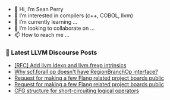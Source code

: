 - 👋 Hi, I’m Sean Perry
- 👀 I’m interested in compilers (c++, COBOL, llvm)
- 🌱 I’m currently learning ...
- 💞️ I’m looking to collaborate on ...
- 📫 How to reach me ...

<!---
s66perry/s66perry is a ✨ special ✨ repository because its `README.md` (this file) appears on your GitHub profile.
You can click the Preview link to take a look at your changes.
--->
### 📕 Latest LLVM Discourse Posts

<!-- DISCOURSE-LLVM:START -->
- [[RFC] Add llvm.ldexp and llvm.frexp intrinsics](https://discourse.llvm.org/t/rfc-add-llvm-ldexp-and-llvm-frexp-intrinsics/70798#post_1)
- [Why scf.forall op doesn&#39;t have RegionBranchOp interface?](https://discourse.llvm.org/t/why-scf-forall-op-doesnt-have-regionbranchop-interface/70789#post_4)
- [Request for making a few Flang related project boards public](https://discourse.llvm.org/t/request-for-making-a-few-flang-related-project-boards-public/70794#post_4)
- [Request for making a few Flang related project boards public](https://discourse.llvm.org/t/request-for-making-a-few-flang-related-project-boards-public/70794#post_3)
- [CFG structure for short-circuiting logical operators](https://discourse.llvm.org/t/cfg-structure-for-short-circuiting-logical-operators/70775#post_7)
<!-- DISCOURSE-LLVM:END -->
